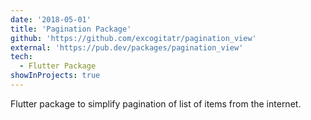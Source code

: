 ```yaml
---
date: '2018-05-01'
title: 'Pagination Package'
github: 'https://github.com/excogitatr/pagination_view'
external: 'https://pub.dev/packages/pagination_view'
tech:
  - Flutter Package
showInProjects: true
---
```


Flutter package to simplify pagination of list of items from the internet.
